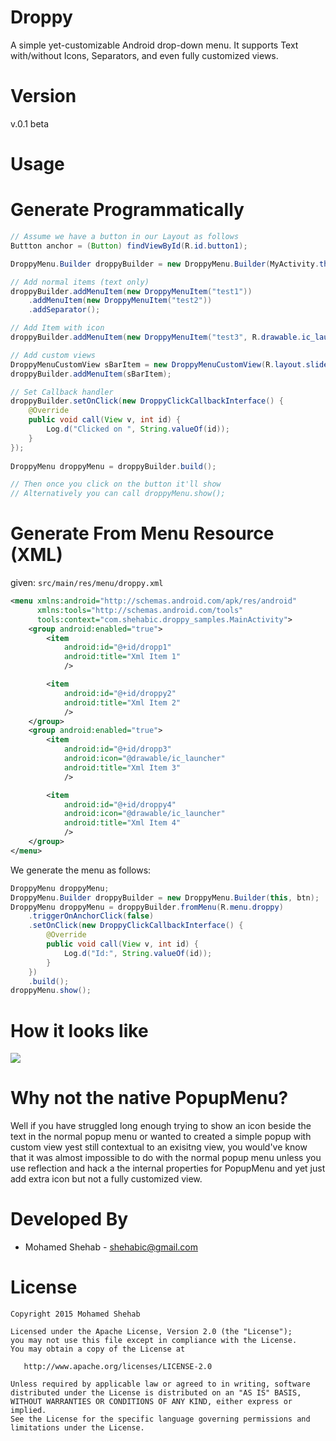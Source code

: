 Droppy
======

A simple yet-customizable Android drop-down menu. It supports Text with/without Icons, Separators, and even fully customized views.

Version
=======
v.0.1 beta

Usage
=====

Generate Programmatically
=========================

```JAVA
// Assume we have a button in our Layout as follows
Buttton anchor = (Button) findViewById(R.id.button1);

DroppyMenu.Builder droppyBuilder = new DroppyMenu.Builder(MyActivity.this, anchor);

// Add normal items (text only)
droppyBuilder.addMenuItem(new DroppyMenuItem("test1"))
    .addMenuItem(new DroppyMenuItem("test2"))
    .addSeparator();

// Add Item with icon
droppyBuilder.addMenuItem(new DroppyMenuItem("test3", R.drawable.ic_launcher));

// Add custom views
DroppyMenuCustomView sBarItem = new DroppyMenuCustomView(R.layout.slider);
droppyBuilder.addMenuItem(sBarItem);

// Set Callback handler
droppyBuilder.setOnClick(new DroppyClickCallbackInterface() {
    @Override
    public void call(View v, int id) {
        Log.d("Clicked on ", String.valueOf(id));
    }
});
        
DroppyMenu droppyMenu = droppyBuilder.build();

// Then once you click on the button it'll show
// Alternatively you can call droppyMenu.show();
```

Generate From Menu Resource (XML)
=================================
given: ```src/main/res/menu/droppy.xml```

```XML
<menu xmlns:android="http://schemas.android.com/apk/res/android"
      xmlns:tools="http://schemas.android.com/tools"
      tools:context="com.shehabic.droppy_samples.MainActivity">
    <group android:enabled="true">
        <item
            android:id="@+id/dropp1"
            android:title="Xml Item 1"
            />

        <item
            android:id="@+id/droppy2"
            android:title="Xml Item 2"
            />
    </group>
    <group android:enabled="true">
        <item
            android:id="@+id/dropp3"
            android:icon="@drawable/ic_launcher"
            android:title="Xml Item 3"
            />

        <item
            android:id="@+id/droppy4"
            android:icon="@drawable/ic_launcher"
            android:title="Xml Item 4"
            />
    </group>
</menu>

```

We generate the menu as follows:

```JAVA
DroppyMenu droppyMenu;
DroppyMenu.Builder droppyBuilder = new DroppyMenu.Builder(this, btn);
DroppyMenu droppyMenu = droppyBuilder.fromMenu(R.menu.droppy)
    .triggerOnAnchorClick(false)
    .setOnClick(new DroppyClickCallbackInterface() {
        @Override
        public void call(View v, int id) {
            Log.d("Id:", String.valueOf(id));
        }
    })
    .build();
droppyMenu.show();
```

How it looks like
=================
![](https://raw.githubusercontent.com/shehabic/Droppy/screenshots/Droppy_Screenshot.png)

Why not the native PopupMenu?
=============================
Well if you have struggled long enough trying to show an icon beside the text in the normal popup menu or wanted to created a simple popup with custom view yest still contextual to an exisitng view, you would've know that it was almost impossible to do with the normal popup menu unless you use reflection and hack a the internal properties for PopupMenu and yet just add extra icon but not a fully customized view.

Developed By
============

* Mohamed Shehab - <shehabic@gmail.com>


License
=======

    Copyright 2015 Mohamed Shehab

    Licensed under the Apache License, Version 2.0 (the "License");
    you may not use this file except in compliance with the License.
    You may obtain a copy of the License at

       http://www.apache.org/licenses/LICENSE-2.0

    Unless required by applicable law or agreed to in writing, software
    distributed under the License is distributed on an "AS IS" BASIS,
    WITHOUT WARRANTIES OR CONDITIONS OF ANY KIND, either express or implied.
    See the License for the specific language governing permissions and
    limitations under the License.


